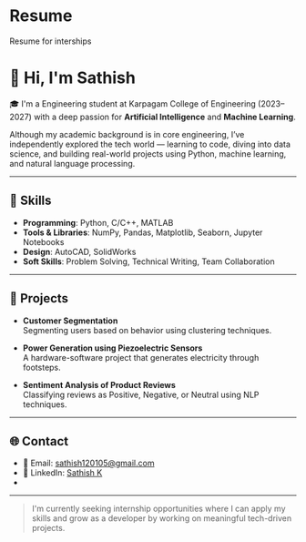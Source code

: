 # Resume
Resume for interships
# 👋 Hi, I'm Sathish

🎓 I'm a Engineering student at Karpagam College of Engineering (2023–2027) with a deep passion for **Artificial Intelligence** and **Machine Learning**.

Although my academic background is in core engineering, I’ve independently explored the tech world — learning to code, diving into data science, and building real-world projects using Python, machine learning, and natural language processing.

---

## 🔧 Skills

- **Programming**: Python, C/C++, MATLAB  
- **Tools & Libraries**: NumPy, Pandas, Matplotlib, Seaborn, Jupyter Notebooks  
- **Design**: AutoCAD, SolidWorks  
- **Soft Skills**: Problem Solving, Technical Writing, Team Collaboration

---

## 📂 Projects

- **Customer Segmentation**  
  Segmenting users based on behavior using clustering techniques.

- **Power Generation using Piezoelectric Sensors**  
  A hardware-software project that generates electricity through footsteps.

- **Sentiment Analysis of Product Reviews**  
  Classifying reviews as Positive, Negative, or Neutral using NLP techniques.

---

## 🌐 Contact

- 📧 Email: sathish120105@gmail.com  
- 🔗 LinkedIn: [Sathish K](https://www.linkedin.com/in/sathish-k-36b70b299)  
- 

---

> I'm currently seeking internship opportunities where I can apply my skills and grow as a developer by working on meaningful tech-driven projects.
